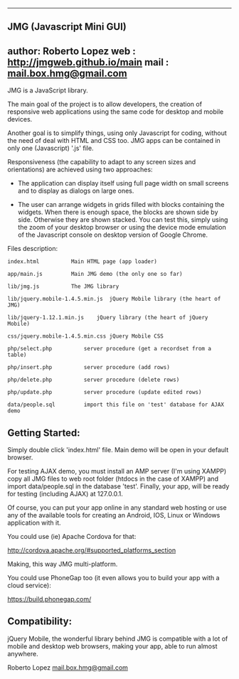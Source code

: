 
----------------------------------------------------
JMG (Javascript Mini GUI)
----------------------------------------------------
author: Roberto Lopez 
web   : http://jmgweb.github.io/main
mail  : mail.box.hmg@gmail.com
----------------------------------------------------

JMG is a JavaScript library. 

The main goal of the project is to allow developers, the creation of responsive web applications using the same code 
for desktop and mobile devices.

Another goal is to simplify things, using only Javascript for coding, without the need of deal with HTML and CSS too. 
JMG apps can be contained in only one (Javascript) '.js' file.

Responsiveness (the capability to adapt to any screen sizes and orientations) are achieved using two approaches:

- The application can display itself using full page width on small screens and to display as dialogs on large ones.

- The user can arrange widgets in grids filled with blocks containing the widgets. When there is enough space,
  the blocks are shown side by side. Otherwise they are shown stacked. You can test this, simply using the zoom
  of your desktop browser or using the device mode emulation of the Javascript console on desktop version of 
  Google Chrome.


Files description:

	index.html			Main HTML page (app loader)

	app/main.js			Main JMG demo (the only one so far)

	lib/jmg.js			The JMG library

	lib/jquery.mobile-1.4.5.min.js	jQuery Mobile library (the heart of JMG)

	lib/jquery-1.12.1.min.js	jQuery library (the heart of jQuery Mobile)

	css/jquery.mobile-1.4.5.min.css	jQuery Mobile CSS
	
	php/select.php			server procedure (get a recordset from a table)

	php/insert.php			server procedure (add rows)

	php/delete.php			server procedure (delete rows)

	php/update.php			server procedure (update edited rows)

	data/people.sql			import this file on 'test' database for AJAX demo


Getting Started:
----------------

Simply double click 'index.html' file. Main demo will be open in your default browser.

For testing AJAX demo, you must install an AMP server (I'm using XAMPP) copy all JMG files to web root folder 
(htdocs in the case of XAMPP) and import data/people.sql in the database 'test'. Finally, your app, will be 
ready for testing (including AJAX) at 127.0.0.1.

Of course, you can put your app online in any standard web hosting or use any of the available tools for creating an
Android, IOS, Linux or Windows application with it.

You could use (ie) Apache Cordova for that:

http://cordova.apache.org/#supported_platforms_section

Making, this way JMG multi-platform.

You could use PhoneGap too (it even allows you to build your app with a cloud service): 

https://build.phonegap.com/


Compatibility:
-------------

jQuery Mobile, the wonderful library behind JMG is compatible with a lot of mobile and desktop web browsers, 
making your app, able to run almost anywhere.


Roberto Lopez <mail.box.hmg@gmail.com>







